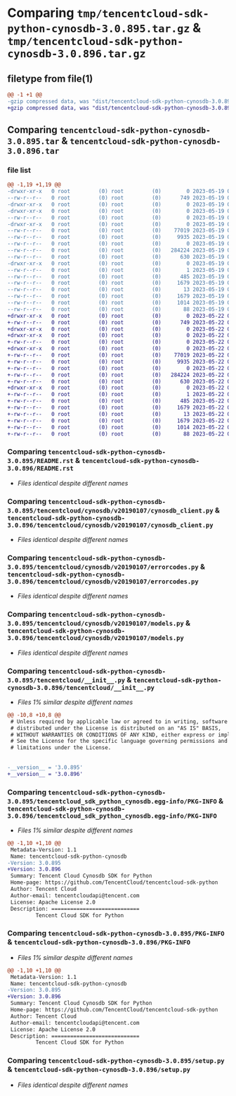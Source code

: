 # Comparing `tmp/tencentcloud-sdk-python-cynosdb-3.0.895.tar.gz` & `tmp/tencentcloud-sdk-python-cynosdb-3.0.896.tar.gz`

## filetype from file(1)

```diff
@@ -1 +1 @@
-gzip compressed data, was "dist/tencentcloud-sdk-python-cynosdb-3.0.895.tar", last modified: Fri May 19 02:48:18 2023, max compression
+gzip compressed data, was "dist/tencentcloud-sdk-python-cynosdb-3.0.896.tar", last modified: Mon May 22 00:20:25 2023, max compression
```

## Comparing `tencentcloud-sdk-python-cynosdb-3.0.895.tar` & `tencentcloud-sdk-python-cynosdb-3.0.896.tar`

### file list

```diff
@@ -1,19 +1,19 @@
-drwxr-xr-x   0 root         (0) root         (0)        0 2023-05-19 02:48:18.000000 tencentcloud-sdk-python-cynosdb-3.0.895/
--rw-r--r--   0 root         (0) root         (0)      749 2023-05-19 02:48:18.000000 tencentcloud-sdk-python-cynosdb-3.0.895/README.rst
-drwxr-xr-x   0 root         (0) root         (0)        0 2023-05-19 02:48:18.000000 tencentcloud-sdk-python-cynosdb-3.0.895/tencentcloud/
-drwxr-xr-x   0 root         (0) root         (0)        0 2023-05-19 02:48:18.000000 tencentcloud-sdk-python-cynosdb-3.0.895/tencentcloud/cynosdb/
--rw-r--r--   0 root         (0) root         (0)        0 2023-05-19 02:48:18.000000 tencentcloud-sdk-python-cynosdb-3.0.895/tencentcloud/cynosdb/__init__.py
-drwxr-xr-x   0 root         (0) root         (0)        0 2023-05-19 02:48:18.000000 tencentcloud-sdk-python-cynosdb-3.0.895/tencentcloud/cynosdb/v20190107/
--rw-r--r--   0 root         (0) root         (0)    77019 2023-05-19 02:48:18.000000 tencentcloud-sdk-python-cynosdb-3.0.895/tencentcloud/cynosdb/v20190107/cynosdb_client.py
--rw-r--r--   0 root         (0) root         (0)     9935 2023-05-19 02:48:18.000000 tencentcloud-sdk-python-cynosdb-3.0.895/tencentcloud/cynosdb/v20190107/errorcodes.py
--rw-r--r--   0 root         (0) root         (0)        0 2023-05-19 02:48:18.000000 tencentcloud-sdk-python-cynosdb-3.0.895/tencentcloud/cynosdb/v20190107/__init__.py
--rw-r--r--   0 root         (0) root         (0)   284224 2023-05-19 02:48:18.000000 tencentcloud-sdk-python-cynosdb-3.0.895/tencentcloud/cynosdb/v20190107/models.py
--rw-r--r--   0 root         (0) root         (0)      630 2023-05-19 02:48:18.000000 tencentcloud-sdk-python-cynosdb-3.0.895/tencentcloud/__init__.py
-drwxr-xr-x   0 root         (0) root         (0)        0 2023-05-19 02:48:18.000000 tencentcloud-sdk-python-cynosdb-3.0.895/tencentcloud_sdk_python_cynosdb.egg-info/
--rw-r--r--   0 root         (0) root         (0)        1 2023-05-19 02:48:18.000000 tencentcloud-sdk-python-cynosdb-3.0.895/tencentcloud_sdk_python_cynosdb.egg-info/dependency_links.txt
--rw-r--r--   0 root         (0) root         (0)      485 2023-05-19 02:48:18.000000 tencentcloud-sdk-python-cynosdb-3.0.895/tencentcloud_sdk_python_cynosdb.egg-info/SOURCES.txt
--rw-r--r--   0 root         (0) root         (0)     1679 2023-05-19 02:48:18.000000 tencentcloud-sdk-python-cynosdb-3.0.895/tencentcloud_sdk_python_cynosdb.egg-info/PKG-INFO
--rw-r--r--   0 root         (0) root         (0)       13 2023-05-19 02:48:18.000000 tencentcloud-sdk-python-cynosdb-3.0.895/tencentcloud_sdk_python_cynosdb.egg-info/top_level.txt
--rw-r--r--   0 root         (0) root         (0)     1679 2023-05-19 02:48:18.000000 tencentcloud-sdk-python-cynosdb-3.0.895/PKG-INFO
--rw-r--r--   0 root         (0) root         (0)     1014 2023-05-19 02:48:18.000000 tencentcloud-sdk-python-cynosdb-3.0.895/setup.py
--rw-r--r--   0 root         (0) root         (0)       88 2023-05-19 02:48:18.000000 tencentcloud-sdk-python-cynosdb-3.0.895/setup.cfg
+drwxr-xr-x   0 root         (0) root         (0)        0 2023-05-22 00:20:25.000000 tencentcloud-sdk-python-cynosdb-3.0.896/
+-rw-r--r--   0 root         (0) root         (0)      749 2023-05-22 00:20:24.000000 tencentcloud-sdk-python-cynosdb-3.0.896/README.rst
+drwxr-xr-x   0 root         (0) root         (0)        0 2023-05-22 00:20:25.000000 tencentcloud-sdk-python-cynosdb-3.0.896/tencentcloud/
+drwxr-xr-x   0 root         (0) root         (0)        0 2023-05-22 00:20:25.000000 tencentcloud-sdk-python-cynosdb-3.0.896/tencentcloud/cynosdb/
+-rw-r--r--   0 root         (0) root         (0)        0 2023-05-22 00:20:24.000000 tencentcloud-sdk-python-cynosdb-3.0.896/tencentcloud/cynosdb/__init__.py
+drwxr-xr-x   0 root         (0) root         (0)        0 2023-05-22 00:20:25.000000 tencentcloud-sdk-python-cynosdb-3.0.896/tencentcloud/cynosdb/v20190107/
+-rw-r--r--   0 root         (0) root         (0)    77019 2023-05-22 00:20:24.000000 tencentcloud-sdk-python-cynosdb-3.0.896/tencentcloud/cynosdb/v20190107/cynosdb_client.py
+-rw-r--r--   0 root         (0) root         (0)     9935 2023-05-22 00:20:24.000000 tencentcloud-sdk-python-cynosdb-3.0.896/tencentcloud/cynosdb/v20190107/errorcodes.py
+-rw-r--r--   0 root         (0) root         (0)        0 2023-05-22 00:20:24.000000 tencentcloud-sdk-python-cynosdb-3.0.896/tencentcloud/cynosdb/v20190107/__init__.py
+-rw-r--r--   0 root         (0) root         (0)   284224 2023-05-22 00:20:24.000000 tencentcloud-sdk-python-cynosdb-3.0.896/tencentcloud/cynosdb/v20190107/models.py
+-rw-r--r--   0 root         (0) root         (0)      630 2023-05-22 00:20:24.000000 tencentcloud-sdk-python-cynosdb-3.0.896/tencentcloud/__init__.py
+drwxr-xr-x   0 root         (0) root         (0)        0 2023-05-22 00:20:25.000000 tencentcloud-sdk-python-cynosdb-3.0.896/tencentcloud_sdk_python_cynosdb.egg-info/
+-rw-r--r--   0 root         (0) root         (0)        1 2023-05-22 00:20:24.000000 tencentcloud-sdk-python-cynosdb-3.0.896/tencentcloud_sdk_python_cynosdb.egg-info/dependency_links.txt
+-rw-r--r--   0 root         (0) root         (0)      485 2023-05-22 00:20:25.000000 tencentcloud-sdk-python-cynosdb-3.0.896/tencentcloud_sdk_python_cynosdb.egg-info/SOURCES.txt
+-rw-r--r--   0 root         (0) root         (0)     1679 2023-05-22 00:20:24.000000 tencentcloud-sdk-python-cynosdb-3.0.896/tencentcloud_sdk_python_cynosdb.egg-info/PKG-INFO
+-rw-r--r--   0 root         (0) root         (0)       13 2023-05-22 00:20:24.000000 tencentcloud-sdk-python-cynosdb-3.0.896/tencentcloud_sdk_python_cynosdb.egg-info/top_level.txt
+-rw-r--r--   0 root         (0) root         (0)     1679 2023-05-22 00:20:25.000000 tencentcloud-sdk-python-cynosdb-3.0.896/PKG-INFO
+-rw-r--r--   0 root         (0) root         (0)     1014 2023-05-22 00:20:24.000000 tencentcloud-sdk-python-cynosdb-3.0.896/setup.py
+-rw-r--r--   0 root         (0) root         (0)       88 2023-05-22 00:20:25.000000 tencentcloud-sdk-python-cynosdb-3.0.896/setup.cfg
```

### Comparing `tencentcloud-sdk-python-cynosdb-3.0.895/README.rst` & `tencentcloud-sdk-python-cynosdb-3.0.896/README.rst`

 * *Files identical despite different names*

### Comparing `tencentcloud-sdk-python-cynosdb-3.0.895/tencentcloud/cynosdb/v20190107/cynosdb_client.py` & `tencentcloud-sdk-python-cynosdb-3.0.896/tencentcloud/cynosdb/v20190107/cynosdb_client.py`

 * *Files identical despite different names*

### Comparing `tencentcloud-sdk-python-cynosdb-3.0.895/tencentcloud/cynosdb/v20190107/errorcodes.py` & `tencentcloud-sdk-python-cynosdb-3.0.896/tencentcloud/cynosdb/v20190107/errorcodes.py`

 * *Files identical despite different names*

### Comparing `tencentcloud-sdk-python-cynosdb-3.0.895/tencentcloud/cynosdb/v20190107/models.py` & `tencentcloud-sdk-python-cynosdb-3.0.896/tencentcloud/cynosdb/v20190107/models.py`

 * *Files identical despite different names*

### Comparing `tencentcloud-sdk-python-cynosdb-3.0.895/tencentcloud/__init__.py` & `tencentcloud-sdk-python-cynosdb-3.0.896/tencentcloud/__init__.py`

 * *Files 1% similar despite different names*

```diff
@@ -10,8 +10,8 @@
 # Unless required by applicable law or agreed to in writing, software
 # distributed under the License is distributed on an "AS IS" BASIS,
 # WITHOUT WARRANTIES OR CONDITIONS OF ANY KIND, either express or implied.
 # See the License for the specific language governing permissions and
 # limitations under the License.
 
 
-__version__ = '3.0.895'
+__version__ = '3.0.896'
```

### Comparing `tencentcloud-sdk-python-cynosdb-3.0.895/tencentcloud_sdk_python_cynosdb.egg-info/PKG-INFO` & `tencentcloud-sdk-python-cynosdb-3.0.896/tencentcloud_sdk_python_cynosdb.egg-info/PKG-INFO`

 * *Files 1% similar despite different names*

```diff
@@ -1,10 +1,10 @@
 Metadata-Version: 1.1
 Name: tencentcloud-sdk-python-cynosdb
-Version: 3.0.895
+Version: 3.0.896
 Summary: Tencent Cloud Cynosdb SDK for Python
 Home-page: https://github.com/TencentCloud/tencentcloud-sdk-python
 Author: Tencent Cloud
 Author-email: tencentcloudapi@tencent.com
 License: Apache License 2.0
 Description: ============================
         Tencent Cloud SDK for Python
```

### Comparing `tencentcloud-sdk-python-cynosdb-3.0.895/PKG-INFO` & `tencentcloud-sdk-python-cynosdb-3.0.896/PKG-INFO`

 * *Files 1% similar despite different names*

```diff
@@ -1,10 +1,10 @@
 Metadata-Version: 1.1
 Name: tencentcloud-sdk-python-cynosdb
-Version: 3.0.895
+Version: 3.0.896
 Summary: Tencent Cloud Cynosdb SDK for Python
 Home-page: https://github.com/TencentCloud/tencentcloud-sdk-python
 Author: Tencent Cloud
 Author-email: tencentcloudapi@tencent.com
 License: Apache License 2.0
 Description: ============================
         Tencent Cloud SDK for Python
```

### Comparing `tencentcloud-sdk-python-cynosdb-3.0.895/setup.py` & `tencentcloud-sdk-python-cynosdb-3.0.896/setup.py`

 * *Files identical despite different names*

